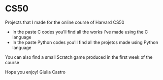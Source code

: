 # CS50
Projects that I made for the online course of Harvard CS50


- In the paste C codes you'll find all the works I've made using the C language
- In the paste Python codes you'll find all the projetcs made using Python language

You can also find a small Scratch game produced in the first week of the course

Hope you enjoy!
Giulia Castro
